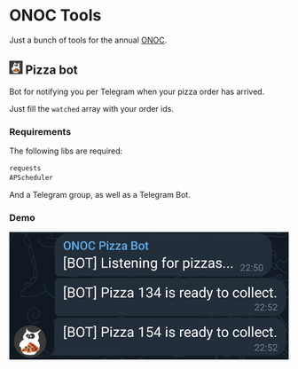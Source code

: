 # ONOC Tools

Just a bunch of tools for the annual [ONOC](https://onoc.eu/).

## <img src="https://raw.githubusercontent.com/leolion3/Portfolio/master/Python/ONOC/media/pizza_bot.jpg" style="width: 24px!important"> Pizza bot

Bot for notifying you per Telegram when your pizza order has arrived.

Just fill the `watched` array with your order ids.

### Requirements

The following libs are required:

```bash
requests
APScheduler
```

And a Telegram group, as well as a Telegram Bot.

### Demo

![Pizza bot](https://raw.githubusercontent.com/leolion3/Portfolio/master/Python/ONOC/media/pizza_bot_demo.jpg)
